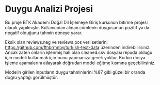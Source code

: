# Duygu Analizi Projesi

Bu proje BTK Akademi Doğal Dil İşlemeye Giriş kursunun bitirme projesi olarak yapılmıştır.
Kullanıcıdan alınan cümlenin duygusunun pozitif ya da negatif olduğunu tahmin etmeye yarar.

Eksik olan reviews.neg ve reviews.pos veri setlerini https://github.com/fthbrmnby/turkish-text-data üzerinden indirebilirsiniz.
Ancak zaten onların işlenmiş hali olan cleaned.csv dosyası repoda olduğu için modeli kullanmak için bunu yapmanıza gerek yoktur.
Kodun dosya işleme aşamalarını atlayarak doğrudan model eğitme kısmına geçebilirsiniz.

Modelin girilen inputların duygu tahminlerini %87 gibi güzel bir oranda doğru yaptığı görülmüştür.
